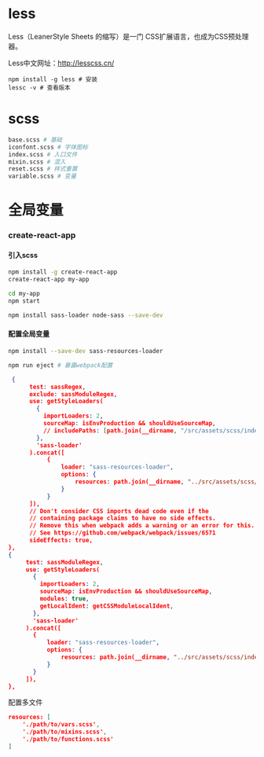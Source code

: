 # less

Less（LeanerStyle Sheets 的缩写）是一门 CSS扩展语言，也成为CSS预处理器。

Less中文网址：[http://](http://lesscss.cn/)[less](http://lesscss.cn/)[css.cn/](http://lesscss.cn/)

```shell
npm install -g less # 安装
lessc -v # 查看版本
```

# scss

```bash
base.scss # 基础
iconfont.scss # 字体图标
index.scss # 入口文件
mixin.scss # 混入
reset.scss # 样式重置
variable.scss # 变量
```



# 全局变量

### create-react-app 

#### 引入scss

```bash
npm install -g create-react-app
create-react-app my-app

cd my-app
npm start
```

```bash
npm install sass-loader node-sass --save-dev
```

#### 配置全局变量

```bash
npm install --save-dev sass-resources-loader 

npm run eject # 暴露webpack配置
```

```json
 {
      test: sassRegex,
      exclude: sassModuleRegex,
      use: getStyleLoaders(
        {
          importLoaders: 2,
          sourceMap: isEnvProduction && shouldUseSourceMap,
          // includePaths: [path.join(__dirname, "/src/assets/scss/index.scss")]
        },
        'sass-loader'
      ).concat([
           {
               loader: "sass-resources-loader",
               options: {
                   resources: path.join(__dirname, "../src/assets/scss/index.scss")
               }
           }
      ]),
      // Don't consider CSS imports dead code even if the
      // containing package claims to have no side effects.
      // Remove this when webpack adds a warning or an error for this.
      // See https://github.com/webpack/webpack/issues/6571
      sideEffects: true,
},
{
     test: sassModuleRegex,
     use: getStyleLoaders(
       {
         importLoaders: 2,
         sourceMap: isEnvProduction && shouldUseSourceMap,
         modules: true,
         getLocalIdent: getCSSModuleLocalIdent,
       },
       'sass-loader'
     ).concat([
       {
           loader: "sass-resources-loader",
           options: {
               resources: path.join(__dirname, "../src/assets/scss/index.scss")
           }
       }
     ]),
},
```

配置多文件

```json
resources: [
    './path/to/vars.scss',
    './path/to/mixins.scss',
    './path/to/functions.scss'
]
```

